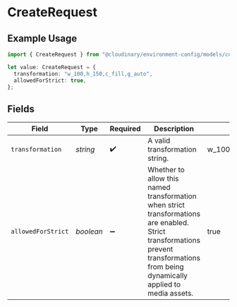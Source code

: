 # CreateRequest

## Example Usage

```typescript
import { CreateRequest } from "@cloudinary/environment-config/models/components";

let value: CreateRequest = {
  transformation: "w_100,h_150,c_fill,g_auto",
  allowedForStrict: true,
};
```

## Fields

| Field                                                                                                                                                                               | Type                                                                                                                                                                                | Required                                                                                                                                                                            | Description                                                                                                                                                                         | Example                                                                                                                                                                             |
| ----------------------------------------------------------------------------------------------------------------------------------------------------------------------------------- | ----------------------------------------------------------------------------------------------------------------------------------------------------------------------------------- | ----------------------------------------------------------------------------------------------------------------------------------------------------------------------------------- | ----------------------------------------------------------------------------------------------------------------------------------------------------------------------------------- | ----------------------------------------------------------------------------------------------------------------------------------------------------------------------------------- |
| `transformation`                                                                                                                                                                    | *string*                                                                                                                                                                            | :heavy_check_mark:                                                                                                                                                                  | A valid transformation string.                                                                                                                                                      | w_100,h_150,c_fill,g_auto                                                                                                                                                           |
| `allowedForStrict`                                                                                                                                                                  | *boolean*                                                                                                                                                                           | :heavy_minus_sign:                                                                                                                                                                  | Whether to allow this named transformation when strict transformations are enabled. Strict transformations prevent transformations from being dynamically applied to media assets.<br/> | true                                                                                                                                                                                |